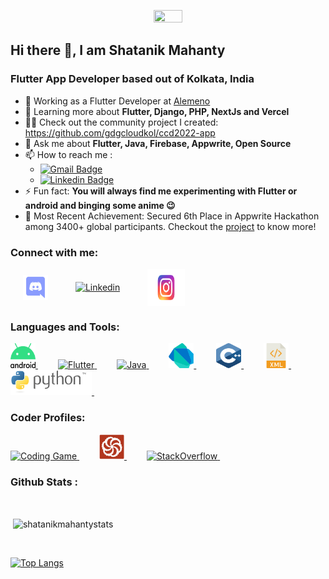 <p align="center">
 <img src="https://media2.giphy.com/media/j7k6JOp8LufhXspVfu/giphy.gif?cid=ecf05e47m3vacsts5fthipjgu8wbhnjcvztklh15knw54iq4&ep=v1_gifs_search&rid=giphy.gif&ct=g" width="30%" height="30%" />
</p>

<h2 >Hi there 👋, I am Shatanik Mahanty</h2>
<h3 >Flutter App Developer based out of Kolkata, India</h3>

- 🔭 Working as a Flutter Developer at [Alemeno](https://www.linkedin.com/company/alemeno)
- 🌱 Learning more about **Flutter, Django, PHP, NextJs and Vercel**
- 👨‍💻 Check out the community project I created: https://github.com/gdgcloudkol/ccd2022-app
- 💬 Ask me about **Flutter, Java, Firebase, Appwrite, Open Source**
- 📫 How to reach me :
  * [![Gmail Badge](https://img.shields.io/badge/-shatanikmahanty@gmail.com-c14438?style=plastic&logo=Gmail&logoColor=white&link=mailto:chatterjeeu7@gmail.com)](mailto:shatanikmahanty@gmail.com)
  * [![Linkedin Badge](https://img.shields.io/badge/-shatanikmahanty-ffffff?style=plastic&logo=Linkedin&logoColor=blue&link=mailto:chatterjeeu7@gmail.com)](https://www.linkedin.com/in/shatanik-mahanty-9b063817a/)
- ⚡ Fun fact: **You will always find me experimenting with Flutter or android and binging some anime 😉**
- 🎊 Most Recent Achievement: Secured 6th Place in Appwrite Hackathon among 3400+ global participants. Checkout the [project](https://github.com/shatanikmahanty/codeswipe) to know more!

<h3 align="left">Connect with me:</h3>
<p align="left" >
<a href="https://discordapp.com/users/525512039641120774" target="blank"><img hspace ="20" align="center" src="https://raw.githubusercontent.com/shatanikmahanty/shatanikmahanty/main/assets/discord.svg" alt="Discord" height="40" width="40" /></a>
<a href="https://linkedin.com/in/shatanikmahanty" target="blank"><img hspace ="20" align="center" src="https://www.vectorlogo.zone/logos/linkedin/linkedin-tile.svg" alt="Linkedin" height="40" width="40" /></a>
<a href="https://www.instagram.com/shatanik15/" target="blank"><img hspace ="20" align="center" src="https://raw.githubusercontent.com/shatanikmahanty/shatanikmahanty/main/assets/insta.svg" alt="Insta" height="60" width="60" /></a>
</p>

<h3 align="left">Languages and Tools:</h3>
<p align="left"> 
<a href="https://developer.android.com" target="_blank"> <img src="https://raw.githubusercontent.com/shatanikmahanty/shatanikmahanty/main/assets/android.svg" alt="Android" width="40" height="40"/> </a>
&emsp;&emsp;
<a href="https://flutter.dev" target="_blank"> <img src="https://www.vectorlogo.zone/logos/flutterio/flutterio-icon.svg" alt="Flutter" width="40" height="40"/> </a>
&emsp;&emsp;
<a href="https://www.java.com/en/" target="_blank"> <img src="https://www.vectorlogo.zone/logos/java/java-icon.svg" alt="Java" width="40" height="40"/> </a>
&emsp;&emsp;
 <a href="https://dart.dev/" target="_blank"> <img src="https://raw.githubusercontent.com/shatanikmahanty/shatanikmahanty/main/assets/dartlang-icon.svg" alt="Dart" width="40" height="40"/> </a>
&emsp;&emsp; 
<!-- <a href="https://kotlinlang.org/" target="_blank"> <img src="https://raw.githubusercontent.com/shatanikmahanty/shatanikmahanty/main/assets/kotlin.svg" alt="Kotlin" width="40" height="40"/> </a>
&emsp;&emsp; -->
<a href="https://www.stroustrup.com/C++.html" target="_blank"> <img src="https://raw.githubusercontent.com/shatanikmahanty/shatanikmahanty/main/assets/c%2B%2B.svg" alt="C++" width="40" height="40"/> </a>
&emsp;&emsp;
<!-- <a href="https://docs.microsoft.com/en-us/dotnet/csharp/" target="_blank"> <img src="https://raw.githubusercontent.com/shatanikmahanty/shatanikmahanty/main/assets/c%23.svg" alt="C#" width="40" height="40"/> </a>
&emsp;&emsp; -->
<a href="https://developer.mozilla.org/en-US/docs/Web/XML" target="_blank"> <img src="https://raw.githubusercontent.com/shatanikmahanty/shatanikmahanty/main/assets/xml.svg" alt="XML" width="40" height="40"/> </a>
&emsp;&emsp;
<a href="https://www.python.org/" target="_blank"> <img src="https://raw.githubusercontent.com/shatanikmahanty/shatanikmahanty/main/assets/python.svg" alt="Python" width="130" height="40"/> </a>
&emsp;&emsp;
</p>

<h3 align="left">Coder Profiles:</h3>
<p align="left"> 
<a href="https://www.codingame.com/profile/4e28fa78ab50668f250c2650f9550fcb0694024" target="_blank"> <img src="https://cdn.worldvectorlogo.com/logos/codingame-1.svg" alt="Coding Game" width="40" height="40"/> </a>
&emsp;&emsp;
<a href="https://www.codewars.com/users/shatanik15/stats" target="_blank"> <img src="https://raw.githubusercontent.com/shatanikmahanty/shatanikmahanty/main/assets/codewars.svg" alt="Codewars" width="40" height="40"/> </a>
&emsp;&emsp;
<a href="https://stackoverflow.com/users/12930464/shatanik-mahanty" target="_blank"> <img src="https://upload.wikimedia.org/wikipedia/commons/thumb/e/ef/Stack_Overflow_icon.svg/768px-Stack_Overflow_icon.svg.png" alt="StackOverflow" width="40" height="40"/> </a>
&emsp;&emsp;
</p>

<p> <h3> Github Stats :</h3> </p>

<br>

<p>&nbsp;<img align="center" src="https://github-readme-stats.vercel.app/api?username=shatanikmahanty&show_icons=true&locale=en&count_private=true&theme=dracula" alt="shatanikmahantystats" /></p>

<br>

[![Top Langs](https://github-readme-stats.vercel.app/api/top-langs/?username=shatanikmahanty&hide=JavaScript)](https://github.com/anuraghazra/github-readme-stats)
